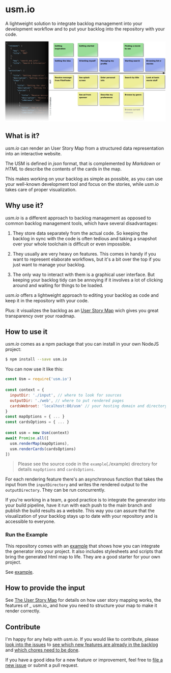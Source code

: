 # usm.io

A lightweight solution to integrate backlog management into your development workflow and to put your backlog into the repository with your code.

![usm.io teaser screenshot](./assets/teaser.jpg)

## What is it?

_usm.io_ can render an User Story Map from a structured data representation into an interactive website.

The USM is defined in _json_ format, that is complemented by _Markdown_ or _HTML_ to describe the contents of the cards in the map.

This makes working on your backlog as simple as possible, as you can use your well-known development tool and focus on the stories, while _usm.io_ takes care of proper visualization.

## Why use it?

_usm.io_ is a different approach to backlog management as opposed to common backlog management tools, which have several disadvantages:

1. They store data separately from the actual code. So keeping the backlog in sync with the code is often tedious and taking a snapshot over your whole toolchain is difficult or even impossible.

2. They usually are very heavy on features. This comes in handy if you want to represent elaborate workflows, but it's a bit over the top if you just want to manage your backlog.

3. The only way to interact with them is a graphical user interface. But keeping your backlog tidy can be annoying if it involves a lot of clicking around and waiting for things to be loaded.

_usm.io_ offers a lightweight approach to editing your backlog as code and keep it in the repository with your code.

Plus: it visualizes the backlog as an [User Story Map](https://www.jpattonassociates.com/user-story-mapping/) wich gives you great transparency over your roadmap.

## How to use it

_usm.io_ comes as a npm package that you can install in your own NodeJS project:

```sh
$ npm install --save usm.io
```

You can now use it like this:

```js
const Usm = require('usm.io')

const context = {
  inputDir: './input', // where to look for sources
  outputDir: './web', // where to put rendered pages
  cardsWebroot: 'localhost:80/usm' // your hosting domain and directory. If used locally: a absolute or relative directory path.
}
const mapOptions = { ... }
const cardsOptions = { ... }

const usm = new Usm(context)
await Promise.all([
  usm.renderMap(mapOptions),
  usm.renderCards(cardsOptions)
])
```

> Please see the source code in the `example`(./example) directory for details `mapOptions` and `cardsOptions`.

For each rendering feature there's an asynchronous function that takes the input from the `inputDirectory` and writes the rendered output to the `outputDirectory`. They can be run concurrently.

If you're working in a team, a good practice is to integrate the generator into your build pipeline, have it run with each push to the main branch and publish the build results as a website. This way you can assure that the visualization of your backlog stays up to date with your repository and is accessible to everyone.

### Run the Example

This repository comes with an [example](./example) that shows how you can integrate the generator into your project. It also includes stylesheets and scripts that bring the generated html map to life. They are a good starter for your own project.

See [example](./example/).

## How to provide the input

See [The User Story Map](./docs/the-user-story-map.md) for details on how user story mapping works, the features of _ usm.io_ and how you need to structure your map to make it render correctly.

## Contribute

I'm happy for any help with _usm.io_. If you would like to contribute, please [look into the issues](https://github.com/frederikheld/usm.io/issues) to [see which new features are already in the backlog](https://github.com/frederikheld/usm.io/milestone/1) and [which chores need to be done](https://github.com/frederikheld/usm.io/labels/chores).

If you have a good idea for a new feature or improvement, feel free to [file a new issue](https://github.com/frederikheld/usm.io/issues/new) or submit a pull request.
